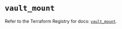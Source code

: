 # `vault_mount`

Refer to the Terraform Registry for docs: [`vault_mount`](https://registry.terraform.io/providers/hashicorp/vault/4.0.0/docs/resources/mount).

